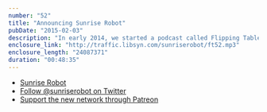 ```yaml
---
number: "52"
title: "Announcing Sunrise Robot"
pubDate: "2015-02-03"
description: "In early 2014, we started a podcast called Flipping Tables. Every week we released a new episode through sickness, blizzards, and whatever else life sent our way. After nearly a year of non-stop episodes, we realized this was no longer just a hobby, but something we wanted to grow beyond one show. With Michael's killer designs and Lyons hacking away in vim we built a sleek website and launched Sunrise Robot as a whole network of shows for technologists, gamers, artists and cultural enthusiasts."
enclosure_link: "http://traffic.libsyn.com/sunriserobot/ft52.mp3"
enclosure_length: "24087371"
duration: "00:48:35"
---
```

- [Sunrise Robot](http://sunriserobot.net)
- [Follow @sunriserobot on Twitter](http://twitter.com/sunriserobot)
- [Support the new network through Patreon](https://www.patreon.com/sunriserobot)
